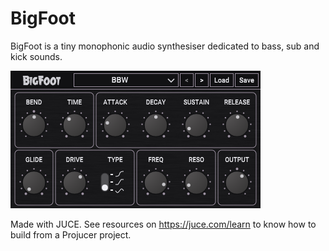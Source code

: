 # BigFoot

BigFoot is a tiny monophonic audio synthesiser dedicated to bass, sub and kick sounds.

![Screenshot of BigFoot](https://github.com/pckerneis/BigFoot/blob/master/Resources/screenshot.PNG)

Made with JUCE. See resources on https://juce.com/learn to know how to build from a Projucer project.

